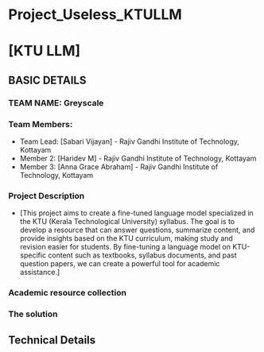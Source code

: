 # Project_Useless_KTULLM

# [KTU LLM]

## BASIC DETAILS
### TEAM NAME: Greyscale

### Team Members:
- Team Lead: [Sabari Vijayan] - Rajiv Gandhi Institute of Technology, Kottayam
- Member 2: [Haridev M] - Rajiv Gandhi Institute of Technology, Kottayam
- Member 3: [Anna Grace Abraham] - Rajiv Gandhi Institute of Technology, Kottayam

 
 ### Project Description
- [This project aims to create a fine-tuned language model specialized in the KTU (Kerala Technological University) syllabus. The goal is to develop a resource that can answer questions, summarize content, and provide insights based on the KTU curriculum, making study and revision easier for students. By fine-tuning a language model on KTU-specific content such as textbooks, syllabus documents, and past question papers, we can create a powerful tool for academic assistance.]

### Academic resource collection

### The solution

## Technical Details
